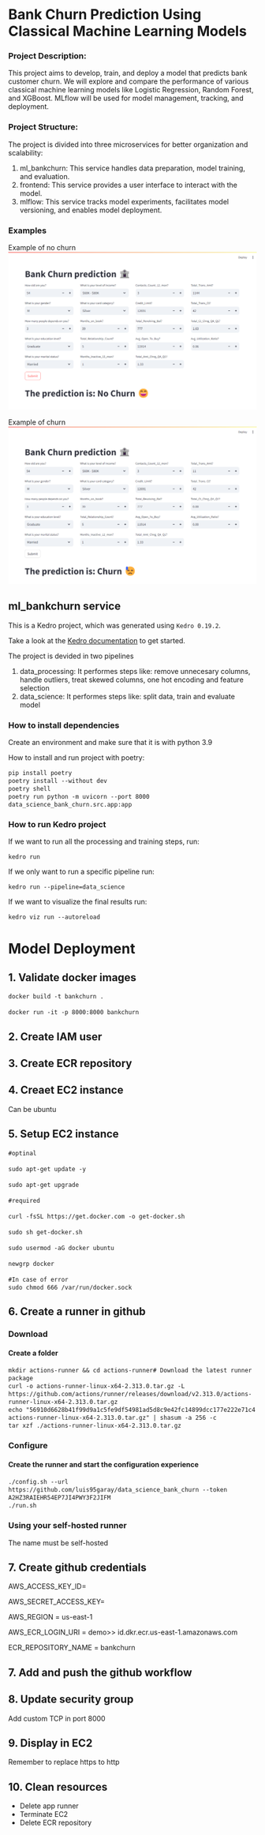 # Bank Churn Prediction Using Classical Machine Learning Models

### Project Description:

This project aims to develop, train, and deploy a model that predicts bank customer churn. We will explore and compare the performance of various classical machine learning models like Logistic Regression, Random Forest, and XGBoost. MLflow will be used for model management, tracking, and deployment.

### Project Structure:

The project is divided into three microservices for better organization and scalability:

1. ml_bankchurn: This service handles data preparation, model training, and evaluation.
2. frontend: This service provides a user interface to interact with the model.
3. mlflow: This service tracks model experiments, facilitates model versioning, and enables model deployment.

### Examples

Example of no churn
![bank churn](frontend/public/bankchurn1.png)

Example of churn
![alt text](frontend/public/bankchurn2.png)

## ml_bankchurn service

This is a Kedro project, which was generated using `Kedro 0.19.2`.

Take a look at the [Kedro documentation](https://kedro.readthedocs.io) to get started.

The project is devided in two pipelines

1. data_processing: It performes steps like: remove unnecesary columns, handle outliers, treat skewed columns, one hot encoding and feature selection
2. data_science: It performes steps like: split data, train and evaluate model

### How to install dependencies

Create an environment and make sure that it is with python 3.9

How to install and run project with poetry:

```
pip install poetry
poetry install --without dev
poetry shell
poetry run python -m uvicorn --port 8000 data_science_bank_churn.src.app:app
```

### How to run Kedro project

If we want to run all the processing and training steps, run:

```
kedro run
```

If we only want to run a specific pipeline run:

```
kedro run --pipeline=data_science
```

If we want to visualize the final results run:

```
kedro viz run --autoreload
```

# Model Deployment

## 1. Validate docker images

```
docker build -t bankchurn .

docker run -it -p 8000:8000 bankchurn
```

## 2. Create IAM user

## 3. Create ECR repository

## 4. Creaet EC2 instance

Can be ubuntu

## 5. Setup EC2 instance

```
#optinal

sudo apt-get update -y

sudo apt-get upgrade

#required

curl -fsSL https://get.docker.com -o get-docker.sh

sudo sh get-docker.sh

sudo usermod -aG docker ubuntu

newgrp docker

#In case of error
sudo chmod 666 /var/run/docker.sock

```

## 6. Create a runner in github

### Download

#### Create a folder

```
mkdir actions-runner && cd actions-runner# Download the latest runner package
curl -o actions-runner-linux-x64-2.313.0.tar.gz -L https://github.com/actions/runner/releases/download/v2.313.0/actions-runner-linux-x64-2.313.0.tar.gz
echo "56910d6628b41f99d9a1c5fe9df54981ad5d8c9e42fc14899dcc177e222e71c4 actions-runner-linux-x64-2.313.0.tar.gz" | shasum -a 256 -c
tar xzf ./actions-runner-linux-x64-2.313.0.tar.gz
```

### Configure

#### Create the runner and start the configuration experience

```
./config.sh --url https://github.com/luis95garay/data_science_bank_churn --token A2HZ3RAIEHR54EP7JI4PWY3F2JIFM
./run.sh
```

### Using your self-hosted runner

The name must be self-hosted

## 7. Create github credentials

AWS_ACCESS_KEY_ID=

AWS_SECRET_ACCESS_KEY=

AWS_REGION = us-east-1

AWS_ECR_LOGIN_URI = demo>> id.dkr.ecr.us-east-1.amazonaws.com

ECR_REPOSITORY_NAME = bankchurn

## 7. Add and push the github workflow

## 8. Update security group

Add custom TCP in port 8000

## 9. Display in EC2

Remember to replace https to http

## 10. Clean resources

- Delete app runner
- Terminate EC2
- Delete ECR repository
